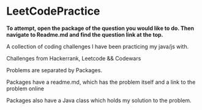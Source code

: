 # LeetCodePractice


**To attempt, open the package of the question you would like to do.
Then navigate to Readme.md and find the question link at the top.**


A collection of coding challenges I have been practicing my java/js with. 

Challenges from Hackerrank, Leetcode && Codewars

Problems are separated by Packages.

Packages have a readme.md, which has the problem itself and a link to the problem online

Packages also have a Java class which holds my solution to the problem.

